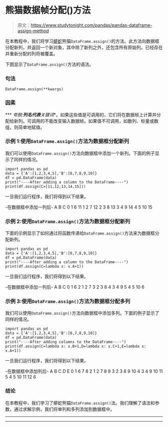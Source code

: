 # 熊猫数据帧分配()方法

> 原文：<https://www.studytonight.com/pandas/pandas-dataframe-assign-method>

在本教程中，我们将学习[蟒蛇](https://www.studytonight.com/python/getting-started-with-python)熊猫`DataFrame.assign()`的方法。此方法向数据框分配新列，并返回一个新对象，其中除了新列之外，还包含所有原始列。已经存在并重新分配的列将被覆盖。

下图显示了`DataFrame.assign()`方法的语法。

### 句法

```
DataFrame.assign(**kwargs)
```

### 因素

*** *夸脱:**列名代表**关键词**。如果这些值是可调用的，它们将在数据帧上计算并分配给新列。可调用的不能改变输入数据帧。如果值不可调用，如数列、标量或数组，则简单地赋值。

### 示例 1:使用`DataFrame.assign()`方法为数据框分配新列

我们可以使用`DataFrame.assign()`方法向数据框中添加一个新列。下面的例子显示了同样的情况。

```
import pandas as pd
data = {'A':[1,2,3,4,5],'B':[6,7,8,9,10]}
df = pd.DataFrame(data) 
print("----After adding a column to the DataFrame----")
print(df.assign(C=[11,12,13,14,15]))
```

一旦我们运行程序，我们将得到以下结果。

-在数据框中添加一列后-
A B C
0 1 6 11
1 2 7 12
2 3 8 13
3 4 9 14
4 5 10 15

### 示例 2:使用`DataFrame.assign()`方法为数据框分配新列

下面的示例显示了如何通过将函数传递给`DataFrame.assign()`方法来为数据框分配新列。

```
import pandas as pd
data = {'A':[1,2,3,4,5],'B':[6,7,8,9,10]}
df = pd.DataFrame(data) 
print("----After adding a column to the DataFrame----")
print(df.assign(C=lambda x: x.A+1))
```

一旦我们运行程序，我们将得到以下结果。

-在数据框中添加一列后-
A B C
0 1 6 2
1 2 7 3
2 3 8 4
3 4 9 5
4 5 10 6

### 示例 3:使用`DataFrame.assign()`方法为数据框分配多列

我们可以使用`DataFrame.assign()`方法向数据框中添加多列。下面的例子显示了同样的情况。

```
import pandas as pd
data = {'A':[1,2,3,4,5],'B':[6,7,8,9,10]}
df = pd.DataFrame(data) 
print("----After adding columns to the DataFrame----")
print(df.assign(C=lambda x: x.B+1,D=lambda x: x.C+1,E=lambda x: x.A+1))
```

一旦我们运行程序，我们将得到以下结果。

-在数据框中添加列后-
A B C D E
0 1 6 7 8 2
1 2 7 8 9 3
2 3 8 9 10 4
3 4 9 10 11 5
4 5 10 11 12 6

### 结论

在本教程中，我们学习了蟒蛇熊猫`DataFrame.assign()`法。我们理解了语法和参数，通过求解示例，我们将单列和多列添加到数据框中。

* * *

* * *